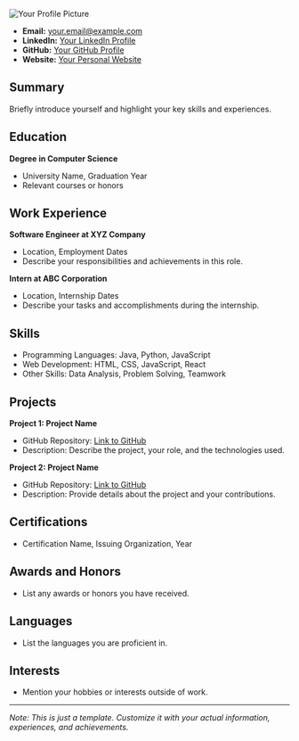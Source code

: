 
![Your Profile Picture](link_to_profile_picture.jpg)


- **Email:** your.email@example.com
- **LinkedIn:** [Your LinkedIn Profile](https://www.linkedin.com/in/yourusername/)
- **GitHub:** [Your GitHub Profile](https://github.com/yourusername)
- **Website:** [Your Personal Website](https://www.yourwebsite.com)

## Summary

Briefly introduce yourself and highlight your key skills and experiences.

## Education

**Degree in Computer Science**
- University Name, Graduation Year
- Relevant courses or honors

## Work Experience

**Software Engineer at XYZ Company**
- Location, Employment Dates
- Describe your responsibilities and achievements in this role.

**Intern at ABC Corporation**
- Location, Internship Dates
- Describe your tasks and accomplishments during the internship.

## Skills

- Programming Languages: Java, Python, JavaScript
- Web Development: HTML, CSS, JavaScript, React
- Other Skills: Data Analysis, Problem Solving, Teamwork

## Projects

**Project 1: Project Name**
- GitHub Repository: [Link to GitHub](https://github.com/yourusername/project1)
- Description: Describe the project, your role, and the technologies used.

**Project 2: Project Name**
- GitHub Repository: [Link to GitHub](https://github.com/yourusername/project2)
- Description: Provide details about the project and your contributions.

## Certifications

- Certification Name, Issuing Organization, Year

## Awards and Honors

- List any awards or honors you have received.

## Languages

- List the languages you are proficient in.

## Interests

- Mention your hobbies or interests outside of work.

---

*Note: This is just a template. Customize it with your actual information, experiences, and achievements.*

